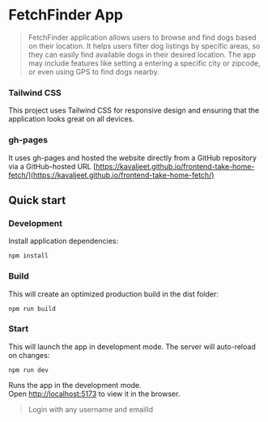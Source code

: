 # FetchFinder App 

> FetchFinder application allows users to browse and find dogs based on their location. It helps users filter dog listings by specific areas, so they can easily find available dogs in their desired location. The app may include features like setting a entering a specific city or zipcode, or even using GPS to find dogs nearby.

### Tailwind CSS
This project uses Tailwind CSS for responsive design and ensuring that the application looks great on all devices.

### gh-pages
It uses gh-pages and hosted the website directly from a GitHub repository via a GitHub-hosted URL 
[https://kavaljeet.github.io/frontend-take-home-fetch/](https://kavaljeet.github.io/frontend-take-home-fetch/)

## Quick start

### Development
Install application dependencies:
```
npm install
```

### Build
This will create an optimized production build in the dist folder:
```
npm run build
```

### Start
This will launch the app in development mode. The server will auto-reload on changes:
```
npm run dev
```
Runs the app in the development mode.<br>
Open [http://localhost:5173](http://localhost:5173) to view it in the browser.

> Login with any username and emailId
